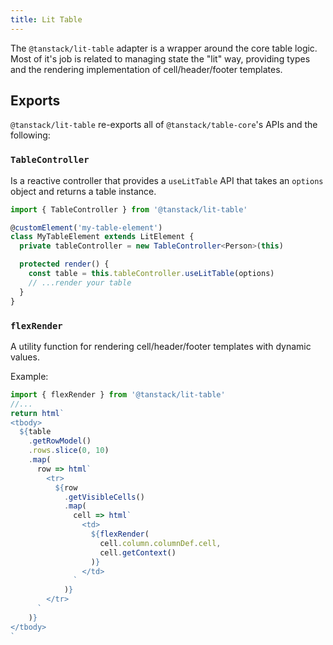 ```yaml
---
title: Lit Table
---
```


The `@tanstack/lit-table` adapter is a wrapper around the core table logic. Most of it's job is related to managing state the "lit" way, providing types and the rendering implementation of cell/header/footer templates.

## Exports

`@tanstack/lit-table` re-exports all of `@tanstack/table-core`'s APIs and the following:

### `TableController`

Is a reactive controller that provides a `useLitTable` API that takes an `options` object and returns a table instance.

```ts
import { TableController } from '@tanstack/lit-table'

@customElement('my-table-element')
class MyTableElement extends LitElement {
  private tableController = new TableController<Person>(this)

  protected render() {
    const table = this.tableController.useLitTable(options)
    // ...render your table
  }
}
```

### `flexRender`

A utility function for rendering cell/header/footer templates with dynamic values.

Example:

```jsx
import { flexRender } from '@tanstack/lit-table'
//...
return html`
<tbody>
  ${table
    .getRowModel()
    .rows.slice(0, 10)
    .map(
      row => html`
        <tr>
          ${row
            .getVisibleCells()
            .map(
              cell => html`
                <td>
                  ${flexRender(
                    cell.column.columnDef.cell,
                    cell.getContext()
                  )}
                </td>
              `
            )}
        </tr>
      `
    )}
</tbody>
`
```
